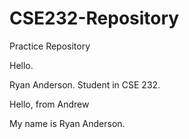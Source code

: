 # CSE232-Repository
Practice Repository

Hello.

Ryan Anderson. Student in CSE 232.

Hello, from Andrew

My name is Ryan Anderson.
